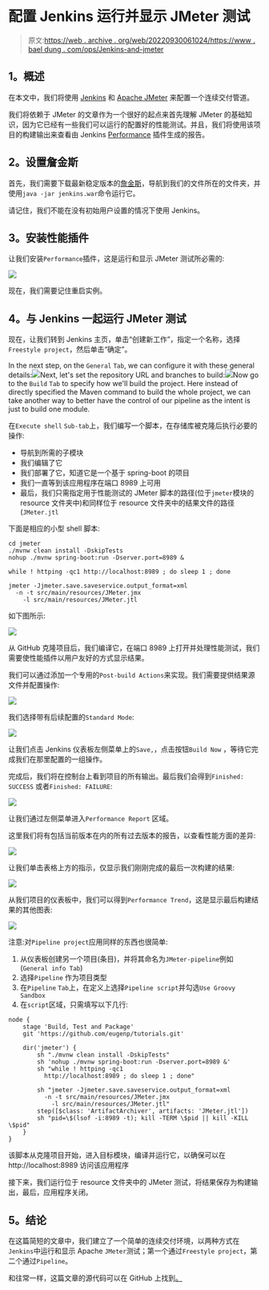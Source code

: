 # 配置 Jenkins 运行并显示 JMeter 测试

> 原文:[https://web . archive . org/web/20220930061024/https://www . bael dung . com/ops/Jenkins-and-jmeter](https://web.archive.org/web/20220930061024/https://www.baeldung.com/ops/jenkins-and-jmeter)

## **1。概述**

在本文中，我们将使用 [Jenkins](https://web.archive.org/web/20220524124829/https://jenkins.io/) 和 [Apache JMeter](https://web.archive.org/web/20220524124829/https://jmeter.apache.org/) 来配置一个连续交付管道。

我们将依赖于 JMeter 的文章作为一个很好的起点来首先理解 JMeter 的基础知识，因为它已经有一些我们可以运行的配置好的性能测试。并且，我们将使用该项目的构建输出来查看由 Jenkins [Performance](https://web.archive.org/web/20220524124829/https://plugins.jenkins.io/performance/) 插件生成的报告。

## **2。设置詹金斯**

首先，我们需要下载最新稳定版本的[詹金斯](https://web.archive.org/web/20220524124829/https://jenkins.io/download/)，导航到我们的文件所在的文件夹，并使用`java -jar jenkins.war`命令运行它。

请记住，我们不能在没有初始用户设置的情况下使用 Jenkins。

## **3。安装性能插件**

让我们安装`Performance`插件，这是运行和显示 JMeter 测试所必需的:

[![](img/ab3f97c9ee55f9162f5981a95f5ddb45.png)](/web/20220524124829/https://www.baeldung.com/wp-content/uploads/2017/12/install-performance-plugin.png)

现在，我们需要记住重启实例。

## **4。与 Jenkins 一起运行 JMeter 测试**

现在，让我们转到 Jenkins 主页，单击“创建新工作”，指定一个名称，选择`Freestyle project`，然后单击“确定”。

In the next step, on the `General` `Tab`, we can configure it with these general details:[![](img/cea26025f97f3d9225a6be4394bdc716.png)](/web/20220524124829/https://www.baeldung.com/wp-content/uploads/2017/12/General_info_image.png)Next, let's set the repository URL and branches to build:[![](img/29f3e8cc270887e086cf3ff81cb03733.png)](/web/20220524124829/https://www.baeldung.com/wp-content/uploads/2017/12/Source_code_mangement.png)Now go to the `Build` `Tab` to specify how we'll build the project. Here instead of directly specified the Maven command to build the whole project, we can take another way to better have the control of our pipeline as the intent is just to build one module.

在`Execute shell` `Sub-tab`上，我们编写一个脚本，在存储库被克隆后执行必要的操作:

*   导航到所需的子模块
*   我们编辑了它
*   我们部署了它，知道它是一个基于 spring-boot 的项目
*   我们一直等到该应用程序在端口 8989 上可用
*   最后，我们只需指定用于性能测试的 JMeter 脚本的路径(位于`jmeter`模块的 resource 文件夹中)和同样位于 resource 文件夹中的结果文件的路径(`JMeter.jtl`

下面是相应的小型 shell 脚本:

```
cd jmeter
./mvnw clean install -DskipTests
nohup ./mvnw spring-boot:run -Dserver.port=8989 &

while ! httping -qc1 http://localhost:8989 ; do sleep 1 ; done

jmeter -Jjmeter.save.saveservice.output_format=xml 
  -n -t src/main/resources/JMeter.jmx 
    -l src/main/resources/JMeter.jtl
```

如下图所示:

[![](img/cc2ddf9fd9b0085ca3f743f039774ee7.png)](/web/20220524124829/https://www.baeldung.com/wp-content/uploads/2017/12/Build_command.png)

从 GitHub 克隆项目后，我们编译它，在端口 8989 上打开并处理性能测试，我们需要使性能插件以用户友好的方式显示结果。

我们可以通过添加一个专用的`Post-build Actions`来实现。我们需要提供结果源文件并配置操作:

[![](img/c7ccaf302e747f670a1b52121e5a14e8.png)](/web/20220524124829/https://www.baeldung.com/wp-content/uploads/2017/12/Publish_performance_testresult_1.png)

我们选择带有后续配置的`Standard Mode`:

[![](img/3dfbca17f839e62db86263696cf45cbd.png)](/web/20220524124829/https://www.baeldung.com/wp-content/uploads/2017/12/Publish_performance_testresult_2.png)

让我们点击 Jenkins 仪表板左侧菜单上的`Save,`，点击按钮`Build Now` ，等待它完成我们在那里配置的一组操作。

完成后，我们将在控制台上看到项目的所有输出。最后我们会得到`Finished: SUCCESS` 或者`Finished: FAILURE`:

[![](img/14db0c66bb7bf0ee8737dddbde358c72.png)](/web/20220524124829/https://www.baeldung.com/wp-content/uploads/2017/12/Failed_build.png)

让我们通过左侧菜单进入`Performance Report` 区域。

这里我们将有包括当前版本在内的所有过去版本的报告，以查看性能方面的差异:

[![](img/b87891263c29c03280eb7e6ca96f63a3.png)](/web/20220524124829/https://www.baeldung.com/wp-content/uploads/2017/12/Performance_test_report.png)

让我们单击表格上方的指示，仅显示我们刚刚完成的最后一次构建的结果:

[![](img/744fb8f381874b336cb272437c553e84.png)](/web/20220524124829/https://www.baeldung.com/wp-content/uploads/2017/12/Performance_test_report_last.png)

从我们项目的仪表板中，我们可以得到`Performance Trend`，这是显示最后构建结果的其他图表:

[![](img/c6d0ca963ff324a0a9aaff124a9ada3e.png)](/web/20220524124829/https://www.baeldung.com/wp-content/uploads/2017/12/Performance_trend.png)

注意:对`Pipeline project`应用同样的东西也很简单:

1.  从仪表板创建另一个项目(条目)，并将其命名为`JMeter-pipeline`例如(`General info Tab`)
2.  选择`Pipeline` 作为项目类型
3.  在`Pipeline` `Tab`上，在定义上选择`Pipeline script`并勾选`Use Groovy Sandbox`
4.  在`script`区域，只需填写以下几行:

```
node {
    stage 'Build, Test and Package'
    git 'https://github.com/eugenp/tutorials.git'

    dir('jmeter') {
        sh "./mvnw clean install -DskipTests"
        sh 'nohup ./mvnw spring-boot:run -Dserver.port=8989 &'
        sh "while ! httping -qc1
          http://localhost:8989 ; do sleep 1 ; done"

        sh "jmeter -Jjmeter.save.saveservice.output_format=xml
          -n -t src/main/resources/JMeter.jmx 
            -l src/main/resources/JMeter.jtl"
        step([$class: 'ArtifactArchiver', artifacts: 'JMeter.jtl'])
        sh "pid=\$(lsof -i:8989 -t); kill -TERM \$pid || kill -KILL \$pid"
    }
} 
```

该脚本从克隆项目开始，进入目标模块，编译并运行它，以确保可以在 http://localhost:8989 访问该应用程序

接下来，我们运行位于 resource 文件夹中的 JMeter 测试，将结果保存为构建输出，最后，应用程序关闭。

## **5。结论**

在这篇简短的文章中，我们建立了一个简单的连续交付环境，以两种方式在`Jenkins`中运行和显示 Apache `JMeter`测试；第一个通过`Freestyle project`，第二个通过`Pipeline`。

和往常一样，这篇文章的源代码可以在 GitHub 上找到[。](https://web.archive.org/web/20220524124829/https://github.com/eugenp/tutorials/tree/master/jmeter)